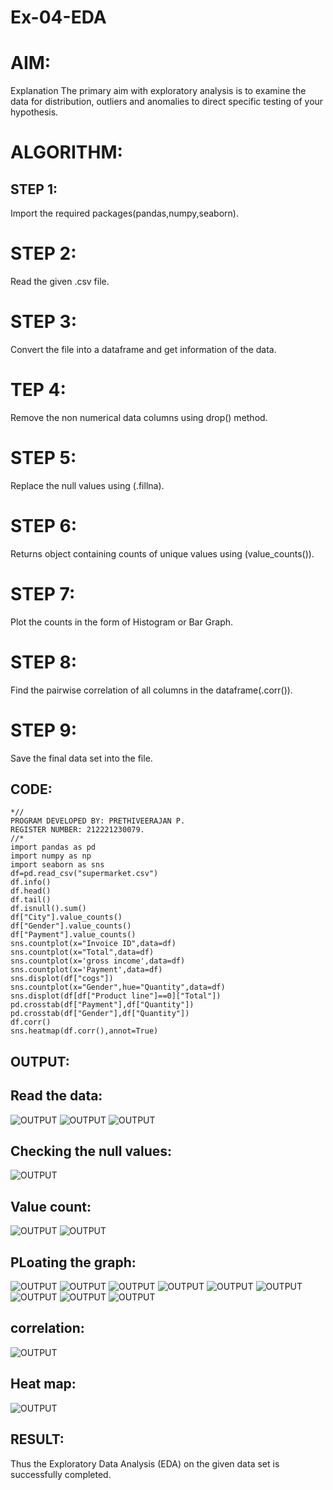 # Ex-04-EDA
# AIM:
Explanation
The primary aim with exploratory analysis is to examine the data for distribution, outliers and anomalies to direct specific testing of your hypothesis.

# ALGORITHM:
## STEP 1:
Import the required packages(pandas,numpy,seaborn).

# STEP 2:
Read the given .csv file.

# STEP 3:
Convert the file into a dataframe and get information of the data.

# TEP 4:
Remove the non numerical data columns using drop() method.

# STEP 5:
Replace the null values using (.fillna).

# STEP 6:
Returns object containing counts of unique values using (value_counts()).

# STEP 7:
Plot the counts in the form of Histogram or Bar Graph.

# STEP 8:
Find the pairwise correlation of all columns in the dataframe(.corr()).

# STEP 9:
Save the final data set into the file.

## CODE:
```
*//
PROGRAM DEVELOPED BY: PRETHIVEERAJAN P.
REGISTER NUMBER: 212221230079.
//*
import pandas as pd
import numpy as np
import seaborn as sns
df=pd.read_csv("supermarket.csv")
df.info()
df.head()
df.tail()
df.isnull().sum()
df["City"].value_counts()
df["Gender"].value_counts()
df["Payment"].value_counts()
sns.countplot(x="Invoice ID",data=df)
sns.countplot(x="Total",data=df)
sns.countplot(x='gross income',data=df)
sns.countplot(x='Payment',data=df)
sns.displot(df["cogs"])
sns.countplot(x="Gender",hue="Quantity",data=df)
sns.displot(df[df["Product line"]==0]["Total"])
pd.crosstab(df["Payment"],df["Quantity"])
pd.crosstab(df["Gender"],df["Quantity"])
df.corr()
sns.heatmap(df.corr(),annot=True)
```
## OUTPUT:
## Read the data:
![OUTPUT](1.png)
![OUTPUT](2.png)
![OUTPUT](3.png)

##  Checking the null values:
![OUTPUT](4.png)
## Value count:
![OUTPUT](5.png)
![OUTPUT](6.png)
## PLoating the graph:
![OUTPUT](7.png)
![OUTPUT](8.png)
![OUTPUT](9.png)
![OUTPUT](10.png)
![OUTPUT](11.png)
![OUTPUT](12.png)
![OUTPUT](13.png)
![OUTPUT](14.png)
![OUTPUT](15.png)
## correlation:
![OUTPUT](16.png)
## Heat map:
![OUTPUT](17.png)

## RESULT:
Thus the Exploratory Data Analysis (EDA) on the given data set is successfully completed.